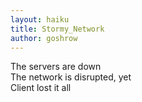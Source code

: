 ```yaml
---
layout: haiku
title: Stormy_Network
author: goshrow
---
```


The servers are down<br>
The network is disrupted, yet<br>
Client lost it all<br>